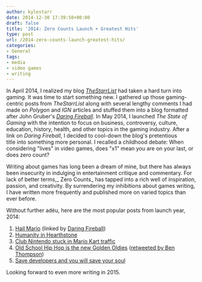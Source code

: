 ```yaml
---
author: kylestarr
date: 2014-12-30 17:39:58+00:00
draft: false
title: '2014: Zero Counts Launch + Greatest Hits'
type: post
url: /2014-zero-counts-launch-greatest-hits/
categories:
- General
tags:
- media
- video games
- writing
---
```


In April 2014, I realized my blog _[TheStarrList](https://thestarrlist.wordpress.com)_ had taken a hard turn into gaming. It was time to start something new. I gathered up those gaming-centric posts from _TheStarrList_ along with several lengthy comments I had made on _Polygon_ and _IGN_ articles and stuffed them into a blog formatted after John Gruber's [_Daring Fireball_](http://daringfireball.net). In May 2014, I launched _The State of Gaming_ with the intention to focus on business, controversy, culture, education, history, health, and other topics in the gaming industry. After a link on _Daring Fireball_, I decided to cool-down the blog's pretentious title into something more personal. I recalled a childhood debate: When considering "lives" in video games, does "x1" mean you are on your last, or does zero count?

Writing about games has long been a dream of mine, but there has always been insecurity in indulging in entertainment critique and commentary. For lack of better terms,_ Zero Counts_ has tapped into a rich well of inspiration, passion, and creativity. By surrendering my inhibitions about games writing, I have written more frequently and published more on varied topics than ever before.

Without further adéu, here are the most popular posts from launch year, 2014:
1. [Hail Mario](/2014/06/01/hail-mario/) (linked by [Daring Fireball](http://daringfireball.net/linked/2014/06/01/hail-mario))
2. [Humanity in Hearthstone](/2014/04/17/humanity-in-hearthstone/)
3. [Club Nintendo stuck in Mario Kart traffic](/2014/05/31/club-nintendo-stuck-in-mario-kart-traffic/)
4. [Old School Hip Hop is the new Golden Oldies](/2014/12/28/old-school-hip-hop-is-the-new-golden-oldies/) ([retweeted by Ben Thompson](https://twitter.com/monkbent/status/549556088509452288))
5. [Save developers and you will save your soul](/2014/03/13/save-developers-and-you-will-save-your-soul/)

Looking forward to even more writing in 2015.